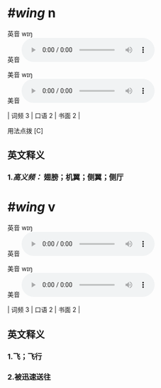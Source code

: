 # ***\#wing*** n
英音 wɪŋ  
英音
<audio src="./media/wing-B.aac" controls="controls"></audio>

美音 wɪŋ  
美音
<audio src="./media/wing.aac" controls="controls"></audio>



| 词频 3 | 口语 2 | 书面 2 |  

用法点拨  [C]

英文释义
---
### 1.*高义频：* **翅膀；机翼；侧翼；侧厅**  


# ***\#wing*** v
英音 wɪŋ  
英音
<audio src="./media/wing-B.aac" controls="controls"></audio>

美音 wɪŋ  
美音
<audio src="./media/wing.aac" controls="controls"></audio>



| 词频 3 | 口语 2 | 书面 2 |  

英文释义
---
### 1.**飞；飞行**  

### 2.**被迅速送往**  


